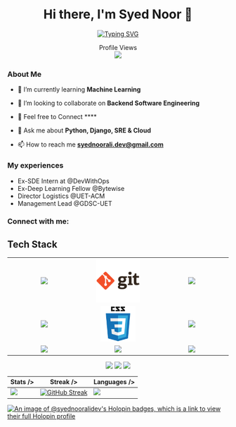 <body>
  <div align="center">
    <h1 color=#F7CC18FF> Hi there, I'm Syed Noor 👋<a href="#"></h1>
  </div>
<p align="center">
<a href="https://git.io/typing-svg"><img src="https://readme-typing-svg.herokuapp.com?font=sans-serif+fonts&weight=800&size=24&duration=2000&pause=1000&color=F7CC18&center=true&vCenter=true&width=435&lines=CS+Engineering+Junior+@UET+Lahore;Ex-Intern+at+DevWithOps;Deep+Learning+Enthusiast;FullStack;Backend+Centered;SRE+|+AWS+|+Django;Flask+|+SQL+|+Git" alt="Typing SVG" /></a>

<p align="center"> 
  Profile Views<br>
  <img src="https://profile-counter.glitch.me/SyedNoorAliDev/count.svg" />
</p>
<h3> About Me </h3>

- 🌱 I’m currently learning **Machine Learning**

- 👯 I’m looking to collaborate on **Backend Software Engineering**

- 🤝 Feel free to Connect ****

- 💬 Ask me about **Python, Django, SRE & Cloud**

- 📫 How to reach me **syednoorali.dev@gmail.com**
<h3>My experiences</h3>
<div>
  <ul>
    <li>Ex-SDE Intern at @DevWithOps</li>
    <li>Ex-Deep Learning Fellow @Bytewise</li>
    <li>Director Logistics @UET-ACM</li>
    <li>Management Lead @GDSC-UET</li>
  </ul>
</div>

<h3 align="left">Connect with me:</h3>
<h2>Tech Stack</h2>

<table width="80%">
<tr>
   

  <td align='center' width="150">
        <img src="https://www.jing.fm/clipimg/full/53-537670_python-png-file-python-logo-png.png"  width="100">
    </td>
 <td align='center' width="200">
        <img src="https://github.com/devicons/devicon/blob/master/icons/git/git-original-wordmark.svg" width="100">
    </td>
<td align='center' width="200">
        <img src="https://brandslogos.com/wp-content/uploads/images/large/c-logo.png" width="100">
    </td>
</tr>
 
<tr>
    <td align='center' width="200">
        <img src="https://upload.wikimedia.org/wikipedia/commons/thumb/3/38/HTML5_Badge.svg/600px-HTML5_Badge.svg.png"  width="70">
    </td>
    <td align='center' width="200">
        <img src="https://raw.githubusercontent.com/devicons/devicon/0d6c64dbbf311879f7d563bfc3ccf559f9ed111c/icons/css3/css3-original-wordmark.svg" width="80">
    </td>
     <td align='center' width="200">
        <img src="https://th.bing.com/th/id/OIP.eyVWUDy9kDXVGDGv1Ev4iAHaHa?pid=ImgDet&rs=1" width="90">
    </td>
</tr>
 
<tr>
	<td align='center' width="200">
        <img src="https://th.bing.com/th/id/OIP.b1PpLl1-C8FWTLzNO3OqVAHaJ4?pid=ImgDet&rs=1" width="90">
    </td>

 <td align='center' width="200">
        <img src="https://anvil.works/img/logos/pandas.jpg">
    </td>
<td align='center' width="200">
        <img src="https://miro.medium.com/max/512/0*Wsnou9DNLrYgvnFR.png">
    </td>
</tr>
	
<tr>
   
</tr>
    
</table>
<p align="center">
<a href="https://www.linkedin.com/in/syed-noor-ali-dev/"><img src="https://img.shields.io/badge/-Syed Noor Ali-0A66C2?style=flat&logo=Linkedin&logoColor=white"/></a>
<a href="mailto:syednoorali.dev@gmail.com"><img src="https://img.shields.io/badge/-syednoorali.dev@gmail.com-D14836?style=flat&logo=Gmail&logoColor=white"/></a>
<a href="https://www.instagram.com/syednoorali.dev/"><img src="https://img.shields.io/badge/-@syednoorali.dev-E4405F?style=flat&logo=Instagram&logoColor=white"/></a>
 </p>
	  
|Stats />|Streak />|Languages />
|---|---|---|
|![](https://github-profile-summary-cards.vercel.app/api/cards/stats?username=SyedNoorAliDev&theme=gruvbox)|[![GitHub Streak](https://streak-stats.demolab.com/?user=SyedNoorAliDev&theme=gruvbox&hide_border=true&border_radius=32&date_format=j%20M%5B%20Y%5D&ring=888888)](https://git.io/streak-stats)|![](https://github-profile-summary-cards.vercel.app/api/cards/repos-per-language?username=saadhaxxan&theme=gruvbox)|
	
[![An image of @syednooralidev's Holopin badges, which is a link to view their full Holopin profile](https://holopin.me/syednooralidev)](https://holopin.io/@syednooralidev)


	



